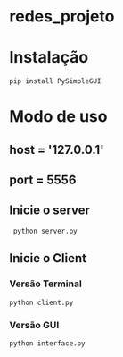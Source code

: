 # redes_projeto

# Instalação 

 ```
 pip install PySimpleGUI
 ```


# Modo de uso
## host  = '127.0.0.1'
## port  = 5556

## Inicie o server
 ```
  python server.py
 ```
## Inicie o Client
  ### Versão Terminal
 ```
 python client.py
 ```
 ### Versão GUI
  ```
  python interface.py
```
